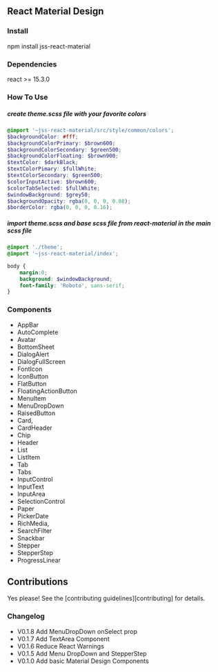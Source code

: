 ## React Material Design

### Install
npm install jss-react-material

### Dependencies
react >= 15.3.0

### How To Use
##### create theme.scss file with your favorite colors
```scss
@import '~jss-react-material/src/style/common/colors';
$backgroundColor: #fff;
$backgroundColorPrimary: $brown600;
$backgroundColorSecondary: $green500;
$backgroundColorFloating: $brown900;
$textColor: $darkBlack;
$textColorPimary: $fullWhite;
$textColorSecondary: $green500;
$colorInputActive: $brown600;
$colorTabSelected: $fullWhite;
$windowBackground: $grey50;
$backgroundOpacity: rgba(0, 0, 0, 0.08);
$borderColor: rgba(0, 0, 0, 0.16);
```
##### import theme.scss and base scss file from react-material in the main scss file
```scss
@import './theme';
@import '~jss-react-material/index';

body {
    margin:0;
    background: $windowBackground;
    font-family: 'Roboto', sans-serif;
}
```
### Components
- AppBar
- AutoComplete
- Avatar
- BottomSheet
- DialogAlert
- DialogFullScreen
- FontIcon
- IconButton
- FlatButton
- FloatingActionButton
- MenuItem
- MenuDropDown
- RaisedButton
- Card,
- CardHeader
- Chip
- Header
- List
- ListItem
- Tab
- Tabs
- InputControl
- InputText
- InputArea
- SelectionControl
- Paper
- PickerDate
- RichMedia,
- SearchFilter
- Snackbar
- Stepper
- StepperStep
- ProgressLinear


## Contributions

Yes please! See the [contributing guidelines][contributing] for details.

### Changelog
- V0.1.8 Add MenuDropDown onSelect prop
- V0.1.7 Add TextArea Component
- V0.1.6 Reduce React Warnings
- V0.1.5 Add Menu DropDown and StepperStep
- V0.1.0 Add basic Material Design Components
